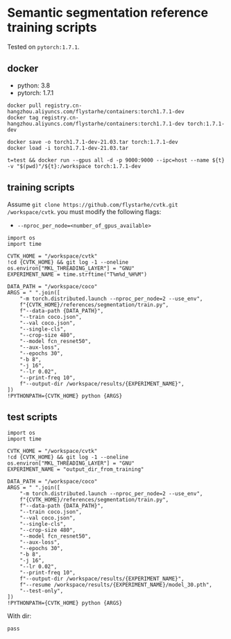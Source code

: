 # Semantic segmentation reference training scripts
Tested on `pytorch:1.7.1`.

## docker
* python: 3.8
* pytorch: 1.7.1

```
docker pull registry.cn-hangzhou.aliyuncs.com/flystarhe/containers:torch1.7.1-dev
docker tag registry.cn-hangzhou.aliyuncs.com/flystarhe/containers:torch1.7.1-dev torch:1.7.1-dev

docker save -o torch1.7.1-dev-21.03.tar torch:1.7.1-dev
docker load -i torch1.7.1-dev-21.03.tar

t=test && docker run --gpus all -d -p 9000:9000 --ipc=host --name ${t} -v "$(pwd)"/${t}:/workspace torch:1.7.1-dev
```

## training scripts
Assume `git clone https://github.com/flystarhe/cvtk.git /workspace/cvtk`. you must modify the following flags:

* `--nproc_per_node=<number_of_gpus_available>`

```
import os
import time

CVTK_HOME = "/workspace/cvtk"
!cd {CVTK_HOME} && git log -1 --oneline
os.environ["MKL_THREADING_LAYER"] = "GNU"
EXPERIMENT_NAME = time.strftime("T%m%d_%H%M")

DATA_PATH = "/workspace/coco"
ARGS = " ".join([
    "-m torch.distributed.launch --nproc_per_node=2 --use_env",
    f"{CVTK_HOME}/references/segmentation/train.py",
    f"--data-path {DATA_PATH}",
    "--train coco.json",
    "--val coco.json",
    "--single-cls",
    "--crop-size 480",
    "--model fcn_resnet50",
    "--aux-loss",
    "--epochs 30",
    "-b 8",
    "-j 16",
    "--lr 0.02",
    "--print-freq 10",
    f"--output-dir /workspace/results/{EXPERIMENT_NAME}",
])
!PYTHONPATH={CVTK_HOME} python {ARGS}
```

## test scripts
```
import os
import time

CVTK_HOME = "/workspace/cvtk"
!cd {CVTK_HOME} && git log -1 --oneline
os.environ["MKL_THREADING_LAYER"] = "GNU"
EXPERIMENT_NAME = "output_dir_from_training"

DATA_PATH = "/workspace/coco"
ARGS = " ".join([
    "-m torch.distributed.launch --nproc_per_node=2 --use_env",
    f"{CVTK_HOME}/references/segmentation/train.py",
    f"--data-path {DATA_PATH}",
    "--train coco.json",
    "--val coco.json",
    "--single-cls",
    "--crop-size 480",
    "--model fcn_resnet50",
    "--aux-loss",
    "--epochs 30",
    "-b 8",
    "-j 16",
    "--lr 0.02",
    "--print-freq 10",
    f"--output-dir /workspace/results/{EXPERIMENT_NAME}",
    f"--resume /workspace/results/{EXPERIMENT_NAME}/model_30.pth",
    "--test-only",
])
!PYTHONPATH={CVTK_HOME} python {ARGS}
```

With dir:
```
pass
```
